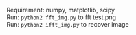 Requirement: numpy, matplotlib, scipy
<br>
Run: `python2 fft_img.py` to fft test.png
<br>
Run: `python2 ifft_img.py` to recover image

